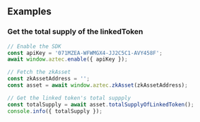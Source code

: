 ## Examples
### Get the total supply of the linkedToken

```js
// Enable the SDK
const apiKey = '071MZEA-WFWMGX4-JJ2C5C1-AVY458F';
await window.aztec.enable({ apiKey });

// Fetch the zkAsset
const zkAssetAddress = '';
const asset = await window.aztec.zkAsset(zkAssetAddress);

// Get the linked token's total suppply
const totalSupply = await asset.totalSupplyOfLinkedToken();
console.info({ totalSupply });
```
